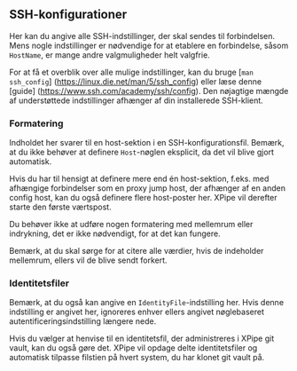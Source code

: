 ## SSH-konfigurationer

Her kan du angive alle SSH-indstillinger, der skal sendes til forbindelsen.
Mens nogle indstillinger er nødvendige for at etablere en forbindelse, såsom `HostName`,
er mange andre valgmuligheder helt valgfrie.

For at få et overblik over alle mulige indstillinger, kan du bruge [`man ssh_config`] (https://linux.die.net/man/5/ssh_config) eller læse denne [guide] (https://www.ssh.com/academy/ssh/config).
Den nøjagtige mængde af understøttede indstillinger afhænger af din installerede SSH-klient.

### Formatering

Indholdet her svarer til en host-sektion i en SSH-konfigurationsfil.
Bemærk, at du ikke behøver at definere `Host`-nøglen eksplicit, da det vil blive gjort automatisk.

Hvis du har til hensigt at definere mere end én host-sektion, f.eks. med afhængige forbindelser som en proxy jump host, der afhænger af en anden config host, kan du også definere flere host-poster her. XPipe vil derefter starte den første værtspost.

Du behøver ikke at udføre nogen formatering med mellemrum eller indrykning, det er ikke nødvendigt, for at det kan fungere.

Bemærk, at du skal sørge for at citere alle værdier, hvis de indeholder mellemrum, ellers vil de blive sendt forkert.

### Identitetsfiler

Bemærk, at du også kan angive en `IdentityFile`-indstilling her.
Hvis denne indstilling er angivet her, ignoreres enhver ellers angivet nøglebaseret autentificeringsindstilling længere nede.

Hvis du vælger at henvise til en identitetsfil, der administreres i XPipe git vault, kan du også gøre det.
XPipe vil opdage delte identitetsfiler og automatisk tilpasse filstien på hvert system, du har klonet git vault på.
